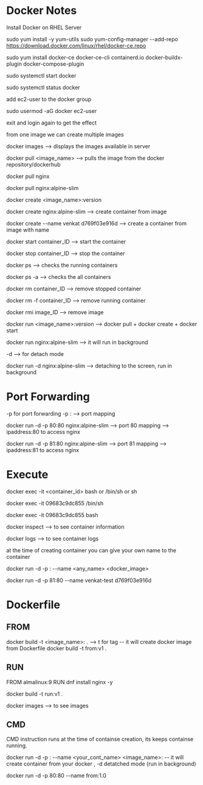 Docker Notes
===============
Install Docker on RHEL Server

sudo yum install -y yum-utils
sudo yum-config-manager --add-repo https://download.docker.com/linux/rhel/docker-ce.repo

sudo yum install docker-ce docker-ce-cli containerd.io docker-buildx-plugin docker-compose-plugin

sudo systemctl start docker

sudo systemctl status docker

add ec2-user to the docker group

sudo usermod -aG docker ec2-user

exit and login again to get the effect

from one image we can create multiple images

docker images --> displays the images available in server

docker pull <image_name> --> pulls the image from the docker repository/dockerhub

docker pull nginx

docker pull nginx:alpine-slim  

docker create <image_name>:version

docker create nginx:alpine-slim --> create container from image 

docker create --name venkat d769f03e916d --> create a container from image with name

docker start container_ID --> start the container

docker stop container_ID --> stop the container

docker ps --> checks the running containers

docker ps -a --> checks the all containers

docker rm container_ID --> remove stopped container

docker rm -f container_ID --> remove running container

docker rmi image_ID --> remove image 

docker run <image_name>:version --> docker pull + docker create + docker start 

docker run nginx:alpine-slim --> it will run in background

-d --> for detach mode

docker run -d nginx:alpine-slim --> detaching to the screen, run in background

Port Forwarding
===============
-p for port forwarding
-p <host-port>:<container-port> --> port mapping

docker run -d -p 80:80 nginx:alpine-slim --> port 80 mapping --> ipaddress:80 to access nginx

docker run -d -p 81:80 nginx:alpine-slim --> port 81 mapping --> ipaddress:81 to access nginx

Execute 
========
docker exec -it <container_id> bash or /bin/sh or sh

docker exec -it 09683c9dc855 /bin/sh

docker exec -it 09683c9dc855 bash

docker inspect <container-id>  --> to see container information

docker logs <container-id>  --> to see container logs

at the time of creating container you can give your own name to the container

docker run -d -p <host-port>:<container-port> --name <any_name> <docker_image>

docker run -d -p 81:80 --name venkat-test d769f03e916d

Dockerfile
==========
FROM 
-----
docker build -t <image_name>:<version> .  --> t for tag -- it will create docker image from Dockerfile
docker build -t from:v1 .

RUN
---

FROM almalinux:9
RUN dnf install nginx -y

docker build -t run:v1 .

docker images --> to see images

CMD
---
CMD instruction runs at the time of containse creation, its keeps containse running.




docker run -d -p <host-port>:<container-port> --name <your_cont_name> <image_name>:<version> -- it will create container from your docker , -d detatched mode (run in background)

docker run -d -p 80:80 --name from:1.0 

